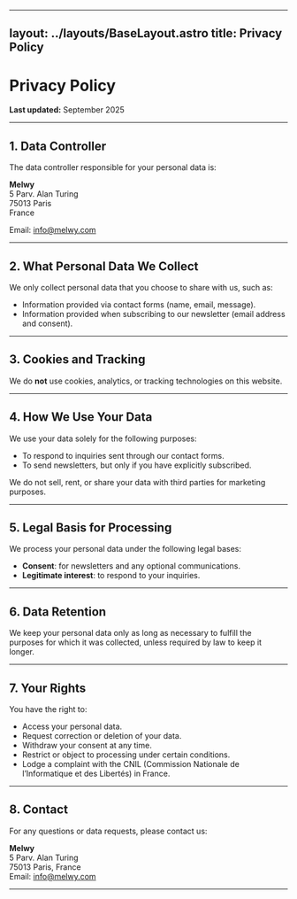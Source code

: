 
---
layout: ../layouts/BaseLayout.astro
title: Privacy Policy
---

# Privacy Policy

**Last updated:** September 2025  

---

## 1. Data Controller

The data controller responsible for your personal data is:  

**Melwy**  
5 Parv. Alan Turing  
75013 Paris  
France  

Email: [info@melwy.com](mailto:info@melwy.com)  

---

## 2. What Personal Data We Collect

We only collect personal data that you choose to share with us, such as:

- Information provided via contact forms (name, email, message).  
- Information provided when subscribing to our newsletter (email address and consent).  

---

## 3. Cookies and Tracking

We do **not** use cookies, analytics, or tracking technologies on this website.  

---

## 4. How We Use Your Data

We use your data solely for the following purposes:

- To respond to inquiries sent through our contact forms.  
- To send newsletters, but only if you have explicitly subscribed.  

We do not sell, rent, or share your data with third parties for marketing purposes.  

---

## 5. Legal Basis for Processing

We process your personal data under the following legal bases:

- **Consent**: for newsletters and any optional communications.  
- **Legitimate interest**: to respond to your inquiries.  

---

## 6. Data Retention

We keep your personal data only as long as necessary to fulfill the purposes for which it was collected, unless required by law to keep it longer.  

---

## 7. Your Rights

You have the right to:

- Access your personal data.  
- Request correction or deletion of your data.  
- Withdraw your consent at any time.  
- Restrict or object to processing under certain conditions.  
- Lodge a complaint with the CNIL (Commission Nationale de l’Informatique et des Libertés) in France.  

---

## 8. Contact

For any questions or data requests, please contact us:  

**Melwy**  
5 Parv. Alan Turing  
75013 Paris, France  
Email: [info@melwy.com](mailto:info@melwy.com)  

---
